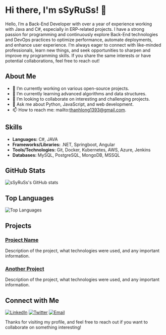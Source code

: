 # Hi there, I'm sSyRuSs! 👋

Hello, I’m a Back-End Developer with over a year of experience working with Java and C#, especially in ERP-related projects. 
I have a strong passion for programming and continuously explore Back-End technologies and DevOps practices to optimize performance, automate deployments, and enhance user experience.
I’m always eager to connect with like-minded professionals, learn new things, and seek opportunities to sharpen and improve my programming skills. If you share the same interests or have potential collaborations, feel free to reach out!

## About Me

- 🔭 I’m currently working on various open-source projects.
- 🌱 I’m currently learning advanced algorithms and data structures.
- 👯 I’m looking to collaborate on interesting and challenging projects.
- 💬 Ask me about Python, JavaScript, and web development.
- 📫 How to reach me: mailto:thanhlong1393@gmail.com.

## Skills

- **Languages:** C#, JAVA
- **Frameworks/Libraries:** .NET, Springboot, Angular
- **Tools/Technologies:** Git, Docker, Kubernetes, AWS, Azure, Jenkins
- **Databases:** MySQL, PostgreSQL, MongoDB, MSSQL

## GitHub Stats

![sSyRuSs's GitHub stats](https://github-readme-stats.vercel.app/api?username=sSyRuSs&show_icons=true&theme=tokyonight)

## Top Languages

![Top Languages](https://github-readme-stats.vercel.app/api/top-langs/?username=sSyRuSs&layout=compact&theme=tokyonight)

## Projects

### [Project Name](https://github.com/sSyRuSs/project-name)
Description of the project, what technologies were used, and any important information.

### [Another Project](https://github.com/sSyRuSs/another-project)
Description of the project, what technologies were used, and any important information.

## Connect with Me

[![LinkedIn](https://img.shields.io/badge/LinkedIn-0077B5?style=for-the-badge&logo=linkedin&logoColor=white)](https://www.linkedin.com/in/username/)
[![Twitter](https://img.shields.io/badge/Twitter-1DA1F2?style=for-the-badge&logo=twitter&logoColor=white)](https://twitter.com/username)
[![Email](https://img.shields.io/badge/Email-D14836?style=for-the-badge&logo=gmail&logoColor=white)](mailto:thanhlong1393@gmail.com)

Thanks for visiting my profile, and feel free to reach out if you want to collaborate on something interesting!

